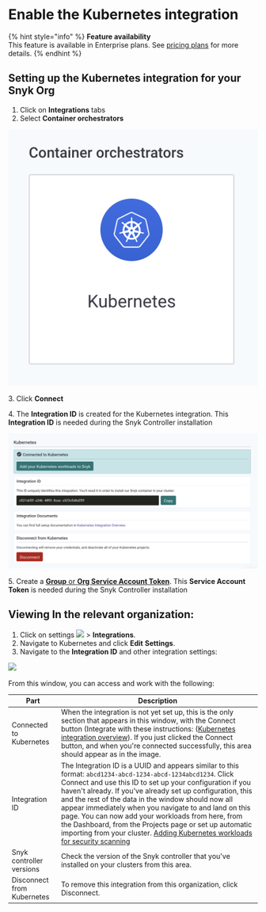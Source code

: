 # Enable the Kubernetes integration

{% hint style="info" %}
**Feature availability**\
This feature is available in Enterprise plans. See [pricing plans](https://snyk.io/plans/) for more details.
{% endhint %}

## Setting up the Kubernetes integration for your Snyk Org

1. Click on **Integrations** tabs
2. Select **Container orchestrators**

![](<../../../.gitbook/assets/image (16) (1) (1).png>)

3\. Click **Connect**

4\. The **Integration ID** is created for the Kubernetes integration. This **Integration ID** is needed during the Snyk Controller installation

![](<../../../.gitbook/assets/image (111) (1) (1) (1) (1) (1) (1) (1) (1) (1) (1) (1).png>)

5\. Create a [**Group** or **Org Service Account Token**](../../../snyk-admin/service-accounts.md). This **Service Account Token** is needed during the Snyk Controller installation

## Viewing In the relevant organization:

1. Click on settings ![](../../../.gitbook/assets/cog\_icon.png) > **Integrations**.
2. Navigate to Kubernetes and click **Edit** **Settings**.
3. Navigate to the **Integration ID** and other integration settings:

![](../../../.gitbook/assets/uuid-03a03790-d87e-6260-4ffc-dc474ce014fa-en.gif)

From this window, you can access and work with the following:

| Part                       | Description                                                                                                                                                                                                                                                                                                                                                                                                                                                                                                                                                                                                                                      |
| -------------------------- | ------------------------------------------------------------------------------------------------------------------------------------------------------------------------------------------------------------------------------------------------------------------------------------------------------------------------------------------------------------------------------------------------------------------------------------------------------------------------------------------------------------------------------------------------------------------------------------------------------------------------------------------------ |
| Connected to Kubernetes    | When the integration is not yet set up, this is the only section that appears in this window, with the Connect button (Integrate with these instructions: ([Kubernetes integration overview](./)). If you just clicked the Connect button, and when you're connected successfully, this area should appear as in the image.                                                                                                                                                                                                                                                                                                                      |
| Integration ID             | The Integration ID is a UUID and appears similar to this format: `abcd1234-abcd-1234-abcd-1234abcd1234`. Click Connect and use this ID to set up your configuration if you haven't already. If you've already set up configuration, this and the rest of the data in the window should now all appear immediately when you navigate to and land on this page. You can now add your workloads from here, from the Dashboard, from the Projects page or set up automatic importing from your cluster. [Adding Kubernetes workloads for security scanning](../kubernetes-integration-features/adding-kubernetes-workloads-for-security-scanning.md) |
| Snyk controller versions   | Check the version of the Snyk controller that you've installed on your clusters from this area.                                                                                                                                                                                                                                                                                                                                                                                                                                                                                                                                                  |
| Disconnect from Kubernetes | To remove this integration from this organization, click Disconnect.                                                                                                                                                                                                                                                                                                                                                                                                                                                                                                                                                                             |
